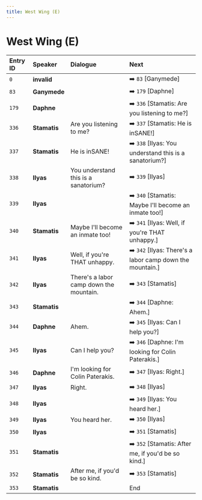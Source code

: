 ```yaml
---
title: West Wing (E)
---
```


# West Wing (E)


| Entry ID | Speaker | Dialogue | Next |
| :------- | :------ | :------- | :------------ |
| `0` | **invalid** |  | ➡️ `83` \[Ganymede\] |
| `83` | **Ganymede** |  | ➡️ `179` \[Daphne\] |
| `179` | **Daphne** |  | ➡️ `336` \[Stamatis: Are you listening to me?\] |
| `336` | **Stamatis** | Are you listening to me? | ➡️ `337` \[Stamatis: He is inSANE\!\] |
| `337` | **Stamatis** | He is inSANE\! | ➡️ `338` \[Ilyas: You understand this is a sanatorium?\] |
| `338` | **Ilyas** | You understand this is a sanatorium? | ➡️ `339` \[Ilyas\] |
| `339` | **Ilyas** |  | ➡️ `340` \[Stamatis: Maybe I'll become an inmate too\!\] |
| `340` | **Stamatis** | Maybe I'll become an inmate too\! | ➡️ `341` \[Ilyas: Well, if you're THAT unhappy\.\] |
| `341` | **Ilyas** | Well, if you're THAT unhappy\. | ➡️ `342` \[Ilyas: There's a labor camp down the mountain\.\] |
| `342` | **Ilyas** | There's a labor camp down the mountain\. | ➡️ `343` \[Stamatis\] |
| `343` | **Stamatis** |  | ➡️ `344` \[Daphne: Ahem\.\] |
| `344` | **Daphne** | Ahem\. | ➡️ `345` \[Ilyas: Can I help you?\] |
| `345` | **Ilyas** | Can I help you? | ➡️ `346` \[Daphne: I'm looking for Colin Paterakis\.\] |
| `346` | **Daphne** | I'm looking for Colin Paterakis\. | ➡️ `347` \[Ilyas: Right\.\] |
| `347` | **Ilyas** | Right\. | ➡️ `348` \[Ilyas\] |
| `348` | **Ilyas** |  | ➡️ `349` \[Ilyas: You heard her\.\] |
| `349` | **Ilyas** | You heard her\. | ➡️ `350` \[Ilyas\] |
| `350` | **Ilyas** |  | ➡️ `351` \[Stamatis\] |
| `351` | **Stamatis** |  | ➡️ `352` \[Stamatis: After me, if you'd be so kind\.\] |
| `352` | **Stamatis** | After me, if you'd be so kind\. | ➡️ `353` \[Stamatis\] |
| `353` | **Stamatis** |  | End |
